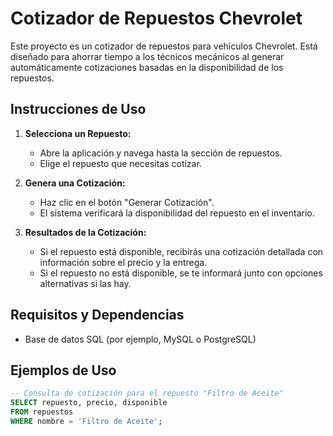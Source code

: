 # Cotizador de Repuestos Chevrolet

Este proyecto es un cotizador de repuestos para vehículos Chevrolet. Está diseñado para ahorrar tiempo a los técnicos mecánicos al generar automáticamente cotizaciones basadas en la disponibilidad de los repuestos.

## Instrucciones de Uso

1. **Selecciona un Repuesto:**
   - Abre la aplicación y navega hasta la sección de repuestos.
   - Elige el repuesto que necesitas cotizar.

2. **Genera una Cotización:**
   - Haz clic en el botón "Generar Cotización".
   - El sistema verificará la disponibilidad del repuesto en el inventario.

3. **Resultados de la Cotización:**
   - Si el repuesto está disponible, recibirás una cotización detallada con información sobre el precio y la entrega.
   - Si el repuesto no está disponible, se te informará junto con opciones alternativas si las hay.

## Requisitos y Dependencias

- Base de datos SQL (por ejemplo, MySQL o PostgreSQL)

## Ejemplos de Uso

```sql
-- Consulta de cotización para el repuesto "Filtro de Aceite"
SELECT repuesto, precio, disponible
FROM repuestos
WHERE nombre = 'Filtro de Aceite';
